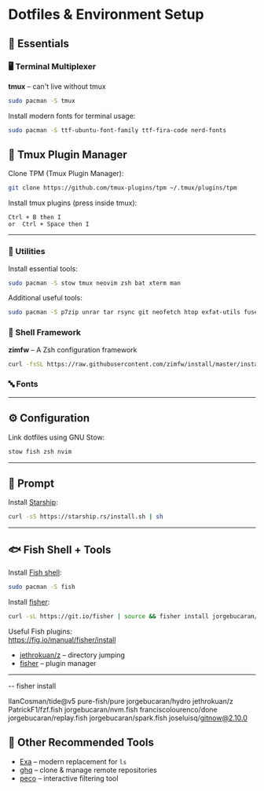 # Dotfiles & Environment Setup

## 🧠 Essentials

### 🖥️ Terminal Multiplexer

**tmux** – can't live without tmux  
```sh
sudo pacman -S tmux
```
Install modern fonts for terminal usage:  
```sh
sudo pacman -S ttf-ubuntu-font-family ttf-fira-code nerd-fonts
```
## 🔌 Tmux Plugin Manager

Clone TPM (Tmux Plugin Manager):  
```sh
git clone https://github.com/tmux-plugins/tpm ~/.tmux/plugins/tpm
```

Install tmux plugins (press inside tmux):  
```
Ctrl + B then I  
or  Ctrl + Space then I
```

---

### 🧰 Utilities

Install essential tools:  
```sh
sudo pacman -S stow tmux neovim zsh bat xterm man
```

Additional useful tools:  
```sh
sudo pacman -S p7zip unrar tar rsync git neofetch htop exfat-utils fuse-exfat ntfs-3g flac jasper aria2
```

### 🧪 Shell Framework

**zimfw** – A Zsh configuration framework  
```sh
curl -fsSL https://raw.githubusercontent.com/zimfw/install/master/install.zsh | zsh
```

### 🔤 Fonts


---

## ⚙️ Configuration

Link dotfiles using GNU Stow:  
```sh
stow fish zsh nvim
```


---

## 🚀 Prompt

Install [Starship](https://starship.rs/):  
```sh
curl -sS https://starship.rs/install.sh | sh
```

---


## 🐟 Fish Shell + Tools

Install [Fish shell](https://fishshell.com):  
```sh
sudo pacman -S fish
```

Install [fisher](https://github.com/jorgebucaran/fisher):  
```sh
curl -sL https://git.io/fisher | source && fisher install jorgebucaran/fisher
```

Useful Fish plugins:  
https://fig.io/manual/fisher/install
- [jethrokuan/z](https://github.com/jethrokuan/z) – directory jumping  
- [fisher](https://github.com/jorgebucaran/fisher) – plugin manager
---

-- 
fisher install 

IlanCosman/tide@v5
pure-fish/pure
jorgebucaran/hydro
jethrokuan/z
PatrickF1/fzf.fish
jorgebucaran/nvm.fish
franciscolourenco/done
jorgebucaran/replay.fish
jorgebucaran/spark.fish 
joseluisq/gitnow@2.10.0


## 🔧 Other Recommended Tools

- [Exa](https://the.exa.website/) – modern replacement for `ls`
- [ghq](https://github.com/x-motemen/ghq) – clone & manage remote repositories
- [peco](https://github.com/peco/peco) – interactive filtering tool

